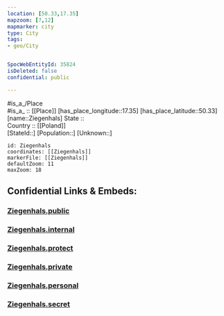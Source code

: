 ```yaml
---
location: [50.33,17.35] 
mapzoom: [7,12] 
mapmarker: city 
type: City
tags:
- geo/City


SpocWebEntityId: 35824
isDeleted: false
confidential: public

---
```

#is_a_/Place  
#is_a_ :: [[Place]] 
[has_place_longitude::17.35] 
[has_place_latitude::50.33] 
[name::Ziegenhals] 
State ::  
Country :: [[Poland]]  
[StateId::] 
[Population::] 
[Unknown::] 


```leaflet
id: Ziegenhals
coordinates: [[Ziegenhals]] 
markerFile: [[Ziegenhals]] 
defaultZoom: 11 
maxZoom: 18
```


## Confidential Links & Embeds: 

### [Ziegenhals.public](/_public/\Earth\Continent\Europe\Europe~East\Poland\Provinces~Poland\Opole\CityZiegenhals.public.md) 

### [Ziegenhals.internal](/_internal/\Earth\Continent\Europe\Europe~East\Poland\Provinces~Poland\Opole\CityZiegenhals.internal.md) 

### [Ziegenhals.protect](/_protect/\Earth\Continent\Europe\Europe~East\Poland\Provinces~Poland\Opole\CityZiegenhals.protect.md) 

### [Ziegenhals.private](/_private/\Earth\Continent\Europe\Europe~East\Poland\Provinces~Poland\Opole\CityZiegenhals.private.md) 

### [Ziegenhals.personal](/_personal/\Earth\Continent\Europe\Europe~East\Poland\Provinces~Poland\Opole\CityZiegenhals.personal.md) 

### [Ziegenhals.secret](/_secret/\Earth\Continent\Europe\Europe~East\Poland\Provinces~Poland\Opole\CityZiegenhals.secret.md)

